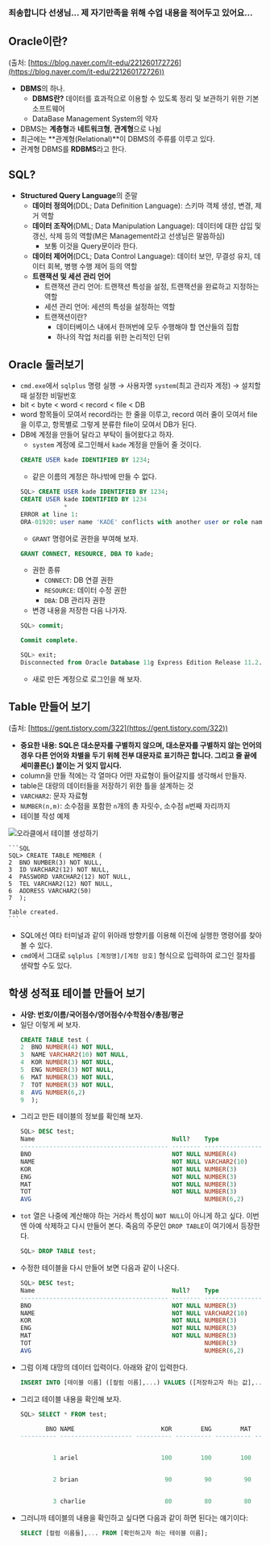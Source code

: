 ### 죄송합니다 선생님... 제 자기만족을 위해 수업 내용을 적어두고 있어요...

## Oracle이란?

(출처: [https://blog.naver.com/it-edu/221260172726](https://blog.naver.com/it-edu/221260172726))
- **DBMS**의 하나.
    - **DBMS란?** 데이터를 효과적으로 이용할 수 있도록 정리 및 보관하기 위한 기본 소프트웨어
    - DataBase Management System의 약자
- DBMS는 **계층형**과 **네트워크형**, **관계형**으로 나뉨
- 최근에는 **관계형(Relational)**이 DBMS의 주류를 이루고 있다.
- 관계형 DBMS를 **RDBMS**라고 한다.

## SQL?

- **Structured Query Language**의 준말
    - **데이터 정의어**(DDL; Data Definition Language): 스키마 객체 생성, 변경, 제거 역할
    - **데이터 조작어**(DML; Data Manipulation Language): 데이터에 대한 삽입 및 갱신, 삭제 등의 역할(M은 Management라고 선생님은 말씀하심)
        - 보통 이것을 Query문이라 한다.
    - **데이터 제어어**(DCL; Data Control Language): 데이터 보안, 무결성 유지, 데이터 회복, 병행 수행 제어 등의 역할
    - **트랜잭션 및 세션 관리 언어**
        - 트랜잭션 관리 언어: 트랜잭션 특성을 설정, 트랜잭션을 완료하고 지정하는 역할
        - 세션 관리 언어: 세션의 특성을 설정하는 역할
        - 트랜잭션이란?
            - 데이터베이스 내에서 한꺼번에 모두 수행해야 할 연산들의 집합
            - 하나의 작업 처리를 위한 논리적인 단위

## Oracle 둘러보기

- `cmd.exe`에서 `sqlplus` 명령 실행 → 사용자명 `system`(최고 관리자 계정) → 설치할 때 설정한 비밀번호
- bit < byte < word < record < file < DB
- word 항목들이 모여서 record라는 한 줄을 이루고, record 여러 줄이 모여서 file을 이루고, 항목별로 그렇게 분류한 file이 모여서 DB가 된다.
- DB에 계정을 만들어 달라고 부탁이 들어왔다고 하자.
    - `system` 계정에 로그인해서 `kade` 계정을 만들어 줄 것이다.
    ```SQL
    CREATE USER kade IDENTIFIED BY 1234;
    ```
    - 같은 이름의 계정은 하나밖에 만들 수 없다.
    ```SQL
    SQL> CREATE USER kade IDENTIFIED BY 1234;
    CREATE USER kade IDENTIFIED BY 1234
                *
    ERROR at line 1:
    ORA-01920: user name 'KADE' conflicts with another user or role name
    ```
    - `GRANT` 명령어로 권한을 부여해 보자.
    ```SQL
    GRANT CONNECT, RESOURCE, DBA TO kade;
    ```
    - 권한 종류
        - `CONNECT`: DB 연결 권한
        - `RESOURCE`: 데이터 수정 권한
        - `DBA`: DB 관리자 권한
    - 변경 내용을 저장한 다음 나가자.
    ```sql
    SQL> commit;

    Commit complete.

    SQL> exit;
    Disconnected from Oracle Database 11g Express Edition Release 11.2.0.2.0 - 64bit Production
    ```
    - 새로 만든 계정으로 로그인을 해 보자.

## Table 만들어 보기

(출처: [https://gent.tistory.com/322](https://gent.tistory.com/322))
- **중요한 내용: SQL은 대소문자를 구별하지 않으며, 대소문자를 구별하지 않는 언어의 경우 다른 언어와 차별을 두기 위헤 전부 대문자로 표기하곤 합니다. 그리고 줄 끝에 세미콜론(;) 붙이는 거 잊지 맙시다.**
- column을 만들 적에는 각 열마다 어떤 자료형이 들어갈지를 생각해서 만들자.
- table은 대량의 데이터들을 저장하기 위한 틀을 설계하는 것
- `VARCHAR2`: 문자 자료형
- `NUMBER(n,m)`: 소수점을 포함한 `n`개의 총 자릿수, 소수점 `m`번째 자리까지
- 테이블 작성 예제

![오라클에서 테이블 생성하기](https://blog.kakaocdn.net/dn/dv1TDv/btqFpz9NEdJ/FmaEYhlgbkIjNJ0ZRtNrc1/img.png)

    ```SQL
    SQL> CREATE TABLE MEMBER (
    2  BNO NUMBER(3) NOT NULL,
    3  ID VARCHAR2(12) NOT NULL,
    4  PASSWORD VARCHAR2(12) NOT NULL,
    5  TEL VARCHAR2(12) NOT NULL,
    6  ADDRESS VARCHAR2(50) 
    7  );

    Table created.
    ```
- SQL에선 여타 터미널과 같이 위아래 방향키를 이용해 이전에 실행한 명령어를 찾아볼 수 있다.
- `cmd`에서 그대로 `sqlplus [계정명]/[계정 암호]` 형식으로 입력하여 로그인 절차를 생략할 수도 있다.

## 학생 성적표 테이블 만들어 보기

- **사양: 번호/이름/국어점수/영어점수/수학점수/총점/평균**
- 일단 이렇게 써 보자.
    ```SQL
    CREATE TABLE test (
    2  BNO NUMBER(4) NOT NULL,
    3  NAME VARCHAR2(10) NOT NULL,
    4  KOR NUMBER(3) NOT NULL,
    5  ENG NUMBER(3) NOT NULL,
    6  MAT NUMBER(3) NOT NULL,
    7  TOT NUMBER(3) NOT NULL,
    8  AVG NUMBER(6,2)
    9  );
    ```
- 그리고 만든 테이블의 정보를 확인해 보자.
    ```sql
    SQL> DESC test;
    Name                                      Null?    Type
    ----------------------------------------- -------- ----------------------------
    BNO                                       NOT NULL NUMBER(4)
    NAME                                      NOT NULL VARCHAR2(10)
    KOR                                       NOT NULL NUMBER(3)
    ENG                                       NOT NULL NUMBER(3)
    MAT                                       NOT NULL NUMBER(3)
    TOT                                       NOT NULL NUMBER(3)
    AVG                                                NUMBER(6,2)
    ```
- `tot` 열은 나중에 계산해야 하는 거라서 특성이 `NOT NULL`이 아니게 하고 싶다. 이번엔 아예 삭제하고 다시 만들어 본다. 죽음의 주문인 `DROP TABLE`이 여기에서 등장한다.
    ```SQL
    SQL> DROP TABLE test;
    ```
- 수정한 테이블을 다시 만들어 보면 다음과 같이 나온다.
    ```sql
    SQL> DESC test;
    Name                                      Null?    Type
    ----------------------------------------- -------- ----------------------------
    BNO                                       NOT NULL NUMBER(3)
    NAME                                      NOT NULL VARCHAR2(10)
    KOR                                       NOT NULL NUMBER(3)
    ENG                                       NOT NULL NUMBER(3)
    MAT                                       NOT NULL NUMBER(3)
    TOT                                                NUMBER(3)
    AVG                                                NUMBER(6,2)
    ```
- 그럼 이제 대망의 데이터 입력이다. 아래와 같이 입력한다.
    ```sql
    INSERT INTO [테이블 이름] ([컬럼 이름],...) VALUES ([저장하고자 하는 값],...);
    ```
- 그리고 테이블 내용을 확인해 보자.
    ```sql
    SQL> SELECT * FROM test; 

           BNO NAME                        KOR        ENG        MAT        TOT        AVG
    ---------- -------------------- ---------- ---------- ---------- ---------- ----------


             1 ariel                       100        100        100


             2 brian                        90         90         90


             3 charlie                      80         80         80
    ```
- 그러니까 테이블의 내용을 확인하고 싶다면 다음과 같이 하면 된다는 얘기이다:
    ```sql
    SELECT [컬럼 이름들],... FROM [확인하고자 하는 테이블 이름];
    ```


